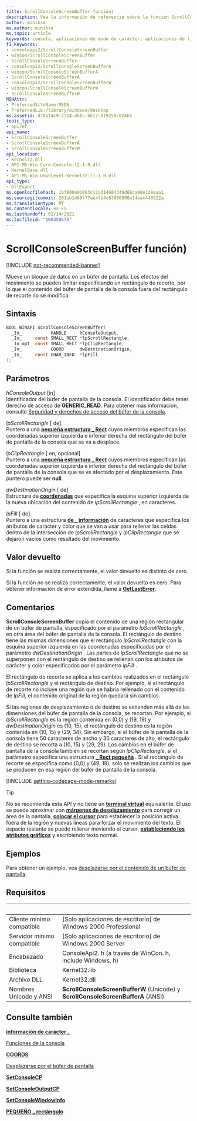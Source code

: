 ```yaml
---
title: ScrollConsoleScreenBuffer función)
description: Vea la información de referencia sobre la función ScrollConsoleScreenBuffer, que mueve un bloque de datos en un búfer de pantalla.
author: miniksa
ms.author: miniksa
ms.topic: article
keywords: consola, aplicaciones de modo de carácter, aplicaciones de línea de comandos, aplicaciones de terminal, API de consola
f1_keywords:
- consoleapi2/ScrollConsoleScreenBuffer
- wincon/ScrollConsoleScreenBuffer
- ScrollConsoleScreenBuffer
- consoleapi2/ScrollConsoleScreenBufferA
- wincon/ScrollConsoleScreenBufferA
- ScrollConsoleScreenBufferA
- consoleapi2/ScrollConsoleScreenBufferW
- wincon/ScrollConsoleScreenBufferW
- ScrollConsoleScreenBufferW
MSHAttr:
- PreferredSiteName:MSDN
- PreferredLib:/library/windows/desktop
ms.assetid: d78bf4c9-2314-466c-b617-619259c824b5
topic_type:
- apiref
api_name:
- ScrollConsoleScreenBuffer
- ScrollConsoleScreenBufferA
- ScrollConsoleScreenBufferW
api_location:
- Kernel32.dll
- API-MS-Win-Core-Console-l2-1-0.dll
- KernelBase.dll
- API-MS-Win-DownLevel-Kernel32-l1-1-0.dll
api_type:
- DllExport
ms.openlocfilehash: 1bf009a91063c12ad14604349d68ca0de1d8eaa1
ms.sourcegitcommit: 281eb1469f77ae4fb4c67806898e14eac440522a
ms.translationtype: MT
ms.contentlocale: es-ES
ms.lasthandoff: 02/14/2021
ms.locfileid: "100358675"
---
```

# <a name="scrollconsolescreenbuffer-function"></a>ScrollConsoleScreenBuffer función)

[!INCLUDE [not-recommended-banner](./includes/not-recommended-banner.md)]

Mueve un bloque de datos en un búfer de pantalla. Los efectos del movimiento se pueden limitar especificando un rectángulo de recorte, por lo que el contenido del búfer de pantalla de la consola fuera del rectángulo de recorte no se modifica.

## <a name="syntax"></a>Sintaxis

```C
BOOL WINAPI ScrollConsoleScreenBuffer(
  _In_           HANDLE     hConsoleOutput,
  _In_     const SMALL_RECT *lpScrollRectangle,
  _In_opt_ const SMALL_RECT *lpClipRectangle,
  _In_           COORD      dwDestinationOrigin,
  _In_     const CHAR_INFO  *lpFill
);
```

## <a name="parameters"></a>Parámetros

*hConsoleOutput* \[in\]  
Identificador del búfer de pantalla de la consola. El identificador debe tener derecho de acceso de **GENERIC\_READ**. Para obtener más información, consulte [Seguridad y derechos de acceso del búfer de la consola](console-buffer-security-and-access-rights.md).

*lpScrollRectangle* \[ de\]  
Puntero a una [**pequeña estructura \_ Rect**](small-rect-str.md) cuyos miembros especifican las coordenadas superior izquierda e inferior derecha del rectángulo del búfer de pantalla de la consola que se va a desplace.

*lpClipRectangle* \[ en, opcional\]  
Puntero a una [**pequeña estructura \_ Rect**](small-rect-str.md) cuyos miembros especifican las coordenadas superior izquierda e inferior derecha del rectángulo del búfer de pantalla de la consola que se ve afectado por el desplazamiento. Este puntero puede ser **null**.

*dwDestinationOrigin* \[ de\]  
Estructura de [**coordenadas**](coord-str.md) que especifica la esquina superior izquierda de la nueva ubicación del contenido de *lpScrollRectangle* , en caracteres.

*lpFill* \[ de\]  
Puntero a una estructura [**de \_ información**](char-info-str.md) de caracteres que especifica los atributos de carácter y color que se van a usar para rellenar las celdas dentro de la intersección de *lpScrollRectangle* y *lpClipRectangle* que se dejaron vacíos como resultado del movimiento.

## <a name="return-value"></a>Valor devuelto

Si la función se realiza correctamente, el valor devuelto es distinto de cero.

Si la función no se realiza correctamente, el valor devuelto es cero. Para obtener información de error extendida, llame a [**GetLastError**](/windows/win32/api/errhandlingapi/nf-errhandlingapi-getlasterror).

## <a name="remarks"></a>Comentarios

**ScrollConsoleScreenBuffer** copia el contenido de una región rectangular de un búfer de pantalla, especificado por el parámetro *lpScrollRectangle* , en otra área del búfer de pantalla de la consola. El rectángulo de destino tiene las mismas dimensiones que el rectángulo *lpScrollRectangle* con la esquina superior izquierda en las coordenadas especificadas por el parámetro *dwDestinationOrigin* . Las partes de *lpScrollRectangle* que no se superponen con el rectángulo de destino se rellenan con los atributos de carácter y color especificados por el parámetro *lpFill* .

El rectángulo de recorte se aplica a los cambios realizados en el rectángulo *lpScrollRectangle* y el rectángulo de destino. Por ejemplo, si el rectángulo de recorte no incluye una región que se habría rellenado con el contenido de *lpFill*, el contenido original de la región quedará sin cambios.

Si las regiones de desplazamiento o de destino se extienden más allá de las dimensiones del búfer de pantalla de la consola, se recortan. Por ejemplo, si *lpScrollRectangle* es la región contenida en (0,0) y (19, 19) y *dwDestinationOrigin* es (10, 15), el rectángulo de destino es la región contenida en (10, 15) y (29, 34). Sin embargo, si el búfer de la pantalla de la consola tiene 50 caracteres de ancho y 30 caracteres de alto, el rectángulo de destino se recorta a (10, 15) y (29, 29). Los cambios en el búfer de pantalla de la consola también se recortan según *lpClipRectangle*, si el parámetro especifica una estructura [**\_ Rect pequeña**](small-rect-str.md) . Si el rectángulo de recorte se especifica como (0,0) y (49, 19), solo se realizan los cambios que se producen en esa región del búfer de pantalla de la consola.

[!INCLUDE [setting-codepage-mode-remarks](./includes/setting-codepage-mode-remarks.md)]

> [!TIP]
> No se recomienda esta API y no tiene un **[terminal virtual](console-virtual-terminal-sequences.md)** equivalente. El uso se puede aproximar con **[márgenes de desplazamiento](console-virtual-terminal-sequences.md#scrolling-margins)** para corregir un área de la pantalla, **[colocar el cursor](console-virtual-terminal-sequences.md#cursor-positioning)** para establecer la posición activa fuera de la región y nuevas líneas para forzar el movimiento del texto. El espacio restante se puede rellenar moviendo el cursor, **[estableciendo los atributos gráficos](console-virtual-terminal-sequences.md#text-formatting)** y escribiendo texto normal.

## <a name="examples"></a>Ejemplos

Para obtener un ejemplo, vea [desplazarse por el contenido de un búfer de pantalla](scrolling-a-screen-buffer-s-contents.md).

## <a name="requirements"></a>Requisitos

| &nbsp; | &nbsp; |
|-|-|
| Cliente mínimo compatible | \[Solo aplicaciones de escritorio\] de Windows 2000 Professional |
| Servidor mínimo compatible | \[Solo aplicaciones de escritorio\] de Windows 2000 Server |
| Encabezado | ConsoleApi2. h (a través de WinCon. h, include Windows. h) |
| Biblioteca | Kernel32.lib |
| Archivo DLL | Kernel32.dll |
| Nombres Unicode y ANSI | **ScrollConsoleScreenBufferW** (Unicode) y **ScrollConsoleScreenBufferA** (ANSI) |

## <a name="see-also"></a>Consulte también

[**información de carácter \_**](char-info-str.md)

[Funciones de la consola](console-functions.md)

[**COORDS**](coord-str.md)

[Desplazarse por el búfer de pantalla](scrolling-the-screen-buffer.md)

[**SetConsoleCP**](setconsolecp.md)

[**SetConsoleOutputCP**](setconsoleoutputcp.md)

[**SetConsoleWindowInfo**](setconsolewindowinfo.md)

[**PEQUEÑO \_ rectángulo**](small-rect-str.md)